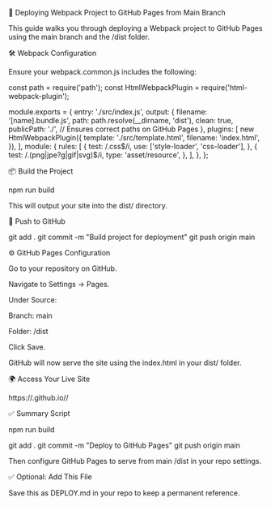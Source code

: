 🚀 Deploying Webpack Project to GitHub Pages from Main Branch

This guide walks you through deploying a Webpack project to GitHub Pages using the main branch and the /dist folder.

🛠️ Webpack Configuration

Ensure your webpack.common.js includes the following:

const path = require('path');
const HtmlWebpackPlugin = require('html-webpack-plugin');

module.exports = {
  entry: './src/index.js',
  output: {
    filename: '[name].bundle.js',
    path: path.resolve(__dirname, 'dist'),
    clean: true,
    publicPath: './', // Ensures correct paths on GitHub Pages
  },
  plugins: [
    new HtmlWebpackPlugin({
      template: './src/template.html',
      filename: 'index.html',
    }),
  ],
  module: {
    rules: [
      {
        test: /\.css$/i,
        use: ['style-loader', 'css-loader'],
      },
      {
        test: /\.(png|jpe?g|gif|svg)$/i,
        type: 'asset/resource',
      },
    ],
  },
};

📦 Build the Project

npm run build

This will output your site into the dist/ directory.

🐙 Push to GitHub

git add .
git commit -m "Build project for deployment"
git push origin main

⚙️ GitHub Pages Configuration

Go to your repository on GitHub.

Navigate to Settings → Pages.

Under Source:

Branch: main

Folder: /dist

Click Save.

GitHub will now serve the site using the index.html in your dist/ folder.

🌍 Access Your Live Site

https://<your-username>.github.io/<repo-name>/

✅ Summary Script

npm run build

git add .
git commit -m "Deploy to GitHub Pages"
git push origin main

Then configure GitHub Pages to serve from main /dist in your repo settings.

✅ Optional: Add This File

Save this as DEPLOY.md in your repo to keep a permanent reference.

